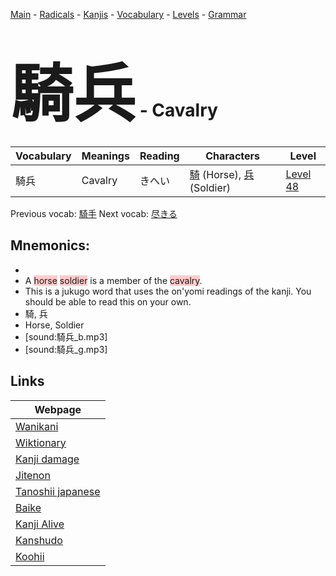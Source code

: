 <style> bigfont {font-size: 100px}</style>
[Main](../README.md) -
[Radicals](../radicals.md) -
[Kanjis](../kanjis.md) -
[Vocabulary](../vocabulary.md) -
[Levels](../levels.md) -
[Grammar](../grammar.md)
# <bigfont> 騎兵</bigfont> - Cavalry 

| Vocabulary | Meanings | Reading | Characters | Level |
| --- | --- | --- | --- | --- |
| 騎兵 | Cavalry | きへい |  [騎](../kanjis/騎.md) (Horse), [兵](../kanjis/兵.md) (Soldier) | [Level 48](../levels/wk_level48.md) |

Previous vocab: [騎手](騎手.md) Next vocab: [尽きる](尽きる.md) 

## Mnemonics:

* 
* A <span style="background-color:#ffcccb"> horse</span> <span style="background-color:#ffcccb"> soldier</span> is a member of the <span style="background-color:#ffcccb"> cavalry</span>.
* This is a jukugo word that uses the on'yomi readings of the kanji. You should be able to read this on your own.
* 騎, 兵
* Horse, Soldier
* [sound:騎兵_b.mp3]
* [sound:騎兵_g.mp3]


## Links 

| Webpage |
| --- |
| [Wanikani          ](https://www.wanikani.com/kanji/騎兵) |
| [Wiktionary        ](https://en.wiktionary.org/wiki/騎兵) |
| [Kanji damage      ](http://www.kanjidamage.com/kanji/search?utf8=✓&q=騎兵) |
| [Jitenon           ](https://jitenon.com/kanji/騎兵) |
| [Tanoshii japanese ](https://www.tanoshiijapanese.com/dictionary/kanji.cfm?k=騎兵) |
| [Baike             ](https://baike.baidu.com/item/騎兵) |
| [Kanji Alive       ](https://app.kanjialive.com/騎兵) |
| [Kanshudo          ](https://www.kanshudo.com/searchmn?q=騎兵) |
| [Koohii            ](https://kanji.koohii.com/study/kanji/騎兵) |
